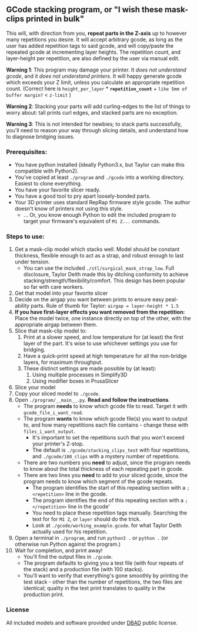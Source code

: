 ## GCode stacking program, or "I wish these mask-clips printed in bulk"

This will, with direction from you, **repeat parts in the Z-axis** up to however many repetitions you desire. It will accept arbitrary gcode, as long as the user has added repetition tags to said gcode, and will copy/paste the repeated gcode at incrementing layer heights. The repetition count, and layer-height per repetition, are also defined by the user via manual edit. 

**Warning 1**: This program may damage your printer. It _does not understand gcode_, and it _does not understand printers_. It will happy generate gcode which exceeds your Z limit, unless you calculate an appropriate repetition count. (Correct here is `height_per_layer` * **`repetition_count`** + `like 5mm of buffer margin?` < `z-limit` )

**Warning 2**: Stacking your parts will add curling-edges to the list of things to worry about: tall prints curl edges, and stacked parts are no exception.

**Warning 3**: This is not intended for newbies; to stack parts successfully, you'll need to reason your way through slicing details, and understand how to diagnose bridging issues. 


### Prerequisites:
* You have python installed (ideally Python3.x, but Taylor can make this compatible with Python2).
* You've copied at least `./program` and `./gcode` into a working directory. Easiest to clone everything.
* You have your favorite slicer ready.
* You have a good tool to pry apart loosely-bonded parts.
* Your 3D printer uses standard RepRap firmware style gcode. The author doesn't know of printers not using this style.
   * ... Or, you know enough Python to edit the included program to target your firmware's equivalent of `M1 Z...` commands.


### Steps to use:
1. Get a mask-clip model which stacks well. Model should be constant thickness, flexible enough to act as a strap, and robust enough to last under tension.
   * You can use the included `./stl/surgical_mask_strap_low`. Full disclosure, Taylor Deith made this by ditching conformity to achieve stacking/strength/flexibility/comfort. This design has been popular so far with care workers.
2. Get that model into your favorite slicer
3. Decide on the airgap you want between prints to ensure easy peal-ability parts. Rule of thumb for Taylor: `airgap = layer-height * 1.5`
4. **If you have first-layer effects you want removed from the repetition:** Place the model twice, one instance directly on top of the other, with the appropriate airgap between them.  
5. Slice that mask-clip model to:
   1. Print at a slower speed, and low temperature for (at least) the first layer of the part. It's wise to use whichever settings you use for bridging.
   2. Have a quick-print speed at high temperature for all the non-bridge layers, for maximum throughput.
   3. These distinct settings are made possible by (at least): 
      1. Using multiple processes in Simplify3D
      2. Using modifier boxes in PrusaSlicer
6. Slice your model
7. Copy your sliced model to `./gcode`.
8. Open `./program/__main__.py`. **Read and follow the instructions**.
   * The program **needs** to know which gcode file to read. Target it with `gcode_file_i_want_read`.
   * The program **wants** to know which gcode file(s) you want to output to, and how many repetitions each file contains - change these with `files_i_want_output`.
      * It's important to set the repetitions such that you won't exceed your printer's Z-stop.
      * The default is `./gcode/stacking_clips_test` with four repetitions, and `./gcode/100_clips` with a mystery number of repetitions.   
   * There are two numbers you **need** to adjust, since the program needs to know about the total thickness of each repeating part in gcode.
   * There are two lines you **need** to add to your sliced gcode, since the program needs to know which segment of the gcode repeats.
      * The program identifies the start of this repeating section with a `; <repetition>` line in the gcode.
      * The program identifies the end of this repeating section with a `; </repetition>` line in the gcode'
      * You need to place these repetition tags manually. Searching the text for for `M1 Z`, or `layer` should do the trick.   
      * Look at `./gcode/working_example.gcode`. for what Taylor Deith actually used for his repetition.
9. Open a terminal in `./program`, and run `python3 .` or `python .` (or otherwise run Python against the program.)
10. Wait for completion, and print away!
    * You'll find the output files in `./gcode`. 
    * The program defaults to giving you a test file (with four repeats of the stack) and a production file (with 100 stacks). 
    * You'll want to verify that everything's gone smoothly by printing the test stack - other than the number of repetitions, the two files are identical; quality in the test print translates to quality in the production print.
    
    
### License
All included models and software provided under [DBAD] public license. 

[DBAD]: https://github.com/philsturgeon/dbad/blob/master/LICENSE.md
